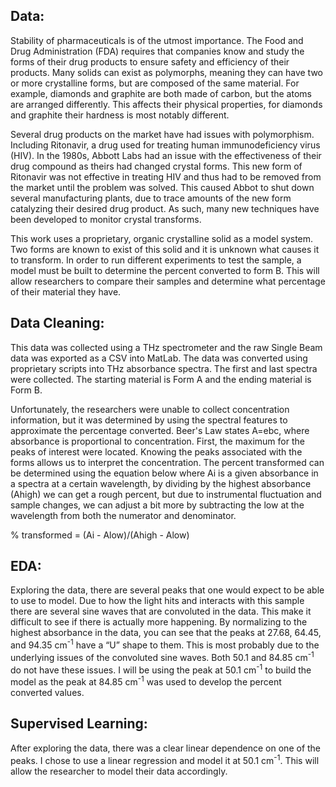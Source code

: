 ## Data: 
Stability of pharmaceuticals is of the utmost importance. The Food and Drug Administration (FDA) requires that companies know and study the forms of their drug products to ensure safety and efficiency of their products. Many solids can exist as polymorphs, meaning they can have two or more crystalline forms, but are composed of the same material. For example, diamonds and graphite are both made of carbon, but the atoms are arranged differently. This affects their physical properties, for diamonds and graphite their hardness is most notably different.



Several drug products on the market have had issues with polymorphism. Including Ritonavir, a drug used for treating human immunodeficiency virus (HIV). In the 1980s, Abbott Labs had an issue with the effectiveness of their drug compound as theirs had changed crystal forms. This new form of Ritonavir was not effective in treating HIV and thus had to be removed from the market until the problem was solved. This caused Abbot to shut down several manufacturing plants, due to trace amounts of the new form catalyzing their desired drug product. As such, many new techniques have been developed to monitor crystal transforms. 

This work uses a proprietary, organic crystalline solid as a model system. Two forms are known to exist of this solid and it is unknown what causes it to transform. In order to run different experiments to test the sample, a model must be built to determine the percent converted to form B. This will allow researchers to compare their samples and determine what percentage of their material they have.


## Data Cleaning: 
This data was collected using a THz spectrometer and the raw Single Beam data was exported as a CSV into MatLab. The data was converted using proprietary scripts into THz absorbance spectra. The first and last spectra were collected. The starting material is Form A and the ending material is Form B.  

Unfortunately, the researchers were unable to collect concentration information, but it was determined by using the spectral features to approximate the percentage converted. Beer's Law states A=ebc, where absorbance is proportional to concentration. First, the maximum for the peaks of interest were located. Knowing the peaks associated with the forms allows us to interpret the concentration. The percent transformed can be determined using the equation below where Ai is a given absorbance in a spectra at a certain wavelength, by dividing by the highest absorbance (Ahigh) we can get a rough percent, but due to instrumental fluctuation and sample changes, we can adjust a bit more by subtracting the low at the wavelength from both the numerator and denominator. 

% transformed = (Ai - Alow)/(Ahigh - Alow)

## EDA: 
Exploring the data, there are several peaks that one would expect to be able to use to model. Due to how the light hits and interacts with this sample there are several sine waves that are convoluted in the data. This make it difficult to see if there is actually more happening. By normalizing to the highest absorbance in the data, you can see that the peaks at 27.68, 64.45, and 94.35 cm<sup>-1</sup> have a “U” shape to them. This is most probably due to the underlying issues of the convoluted sine waves. Both 50.1 and 84.85 cm<sup>-1</sup> do not have these issues. I will be using the peak at 50.1 cm<sup>-1</sup> to build the model as the peak at 84.85 cm<sup>-1</sup> was used to develop the percent converted values.

## Supervised Learning: 
After exploring the data, there was a clear linear dependence on one of the peaks. I chose to use a linear regression and model it at 50.1 cm<sup>-1</sup>. This will allow the researcher to model their data accordingly.
